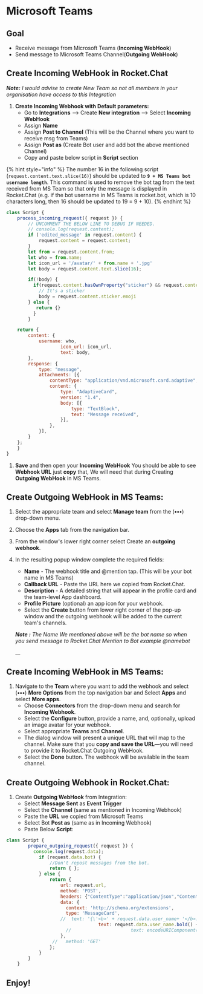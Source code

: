 # Microsoft Teams

## Goal

* Receive message from Microsoft Teams (**Incoming WebHook**)
* Send message to Microsoft Teams Channel(**Outgoing WebHook**)

## Create Incoming WebHook in Rocket.Chat

_**Note:** I would advise to create New Team so not all members in your organisation have access to this Integration_

1. **Create Incoming Webhook with Default parameters:**
   * Go to **Integrations** --> Create **New integration** --> Select **Incoming WebHook**
   * Assign **Name**
   * Assign **Post to Channel** (This will be the Channel where you want to receive msg from Teams)
   * Assign **Post as** (Create Bot user and add bot the above mentioned Channel)
   * Copy and paste below script in **Script** section

{% hint style="info" %}
The number 16 in the following script (`request.content.text.slice(16)`) should be updated to **`9 + MS Teams bot username length`**. This command is used to remove the bot tag from the text received from MS Team so that only the message is displayed in Rocket.Chat (e.g. if the bot username in MS Teams is rocket.bot, which is 10 characters long, then 16 should be updated to 19 = 9 + 10).
{% endhint %}

```javascript
class Script {
    process_incoming_request({ request }) {
        // UNCOMMENT THE BELOW LINE TO DEBUG IF NEEDED.
        // console.log(request.content);
        if ('edited_message' in request.content) {
            request.content = request.content;
        }
        let from = request.content.from;
        let who = from.name;
        let icon_url = '/avatar/' + from.name + '.jpg'
        let body = request.content.text.slice(16);

        if(!body) {
          if(request.content.hasOwnProperty("sticker") && request.content.sticker.emoji) {
            // It's a sticker
            body = request.content.sticker.emoji
        } else {
           return {}
          }
        }

	return {
		content: {
			username: who,
                	icon_url: icon_url,
                	text: body,
		},
		response: {
			type: "message",
			attachments: [{
				contentType: "application/vnd.microsoft.card.adaptive",
				content: {
					type: "AdaptiveCard",
					version: "1.4",
					body: [{
						type: "TextBlock",
						text: "Message received",
					}],
				},
			}],
		}
	};
    }
}
```

1. **Save** and then open your **Incoming WebHook** You should be able to see **Webhook URL** just **copy** that, We will need that during Creating **Outgoing WebHook** in MS Teams.

## Create Outgoing WebHook in MS Teams:

1. Select the appropriate team and select **Manage team** from the (**•••**) drop-down menu.
2. Choose the **Apps** tab from the navigation bar.
3. From the window's lower right corner select Create an **outgoing webhook**.
4.  In the resulting popup window complete the required fields:

    * **Name** - The webhook title and @mention tap. (This will be your bot name in MS Teams)
    * **Callback URL** - Paste the URL here we copied from Rocket.Chat.
    * **Description** - A detailed string that will appear in the profile card and the team-level App dashboard.
    * **Profile Picture** (optional) an app icon for your webhook.
    * Select the **Create** button from lower right corner of the pop-up window and the outgoing webhook will be added to the current team's channels.

    _**Note :**_ _The Name We mentioned above will be the bot name so when you send message to Rocket.Chat Mention to Bot example @namebot_

    \_\_

## Create Incoming WebHook in MS Teams:

1. Navigate to the **Team** where you want to add the webhook and select (**•••**) **More Options** from the top navigation bar and Select **Apps** and select **More apps**.
   * Choose **Connectors** from the drop-down menu and search for **Incoming Webhook**.
   * Select the **Configure** button, provide a name, and, optionally, upload an image avatar for your webhook.
   * Select appropriate **Teams** and **Channel**.
   * The dialog window will present a unique URL that will map to the channel. Make sure that you **copy and save the URL**—you will need to provide it to Rocket.Chat Outgoing WebHook.
   * Select the **Done** button. The webhook will be available in the team channel.

## Create Outgoing Webhook in Rocket.Chat:

1. Create **Outgoing WebHook** from Integration:
   * Select **Message Sent** as **Event Trigger**
   * Select the **Channel** (same as mentioned in Incoming Webhook)
   * Paste the **URL** we copied from Microsoft Teams
   * Select Bot **Post as** (same as in Incoming Webhook)
   * Paste Below **Script**:

```javascript
class Script {
        prepare_outgoing_request({ request }) {
          console.log(request.data);
            if (request.data.bot) {
                //Don't repost messages from the bot.
                return { };
            } else {
                return {
                    url: request.url,
                    method: 'POST',
                    headers: {"ContentType":"application/json","Content-type":"application/json"},
                    data: {
                      context: 'http://schema.org/extensions',
                      type: 'MessageCard',
                    //  text: '{\'<b>' + request.data.user_name+ '</b>:': \"Isravel - Hello World\"}';
                                  text: request.data.user_name.bold() + ": " + request.data.text,
                      //                      text: encodeURIComponent( request.data.user_name.bold() + request.data.text)
                    },
                 //   method: 'GET'
                };
            }
        }
    }
```

## Enjoy!
